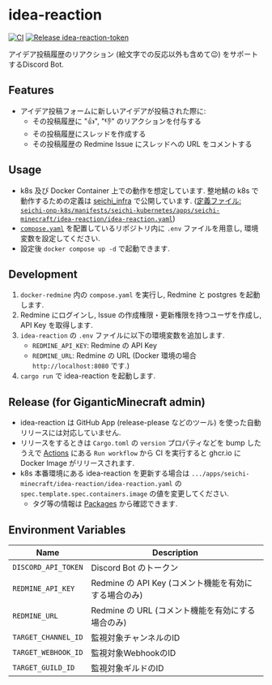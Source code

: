 # idea-reaction

[![CI](https://github.com/GiganticMinecraft/idea-reaction/actions/workflows/ci.yaml/badge.svg)](https://github.com/GiganticMinecraft/idea-reaction/actions/workflows/ci.yaml)
[![Release idea-reaction-token](https://github.com/GiganticMinecraft/idea-reaction/actions/workflows/release.yaml/badge.svg)](https://github.com/GiganticMinecraft/idea-reaction/actions/workflows/release.yaml)

アイデア投稿履歴のリアクション (絵文字での反応以外も含めて😉) をサポートするDiscord Bot.

## Features

- アイデア投稿フォームに新しいアイデアが投稿された際に:
    - その投稿履歴に "👍", "👎" のリアクションを付与する
    - その投稿履歴にスレッドを作成する
    - その投稿履歴の Redmine Issue にスレッドへの URL をコメントする

## Usage

- k8s 及び Docker Container 上での動作を想定しています. 整地鯖の k8s で動作するための定義は [seichi_infra](https://github.com/GiganticMinecraft/seichi_infra) で公開しています. ([定義ファイル: `seichi-onp-k8s/manifests/seichi-kubernetes/apps/seichi-minecraft/idea-reaction/idea-reaction.yaml`](https://github.com/GiganticMinecraft/seichi_infra/blob/main/seichi-onp-k8s/manifests/seichi-kubernetes/apps/seichi-minecraft/idea-reaction/idea-reaction.yaml))
- [`compose.yaml`](./compose.yaml) を配置しているリポジトリ内に `.env` ファイルを用意し, 環境変数を設定してください.
- 設定後 `docker compose up -d` で起動できます.

## Development

1. `docker-redmine` 内の `compose.yaml` を実行し, Redmine と postgres を起動します.
2. Redmine にログインし, Issue の作成権限・更新権限を持つユーザを作成し, API Key を取得します.
3. `idea-reaction` の `.env` ファイルに以下の環境変数を追加します.
   - `REDMINE_API_KEY`: Redmine の API Key
   - `REDMINE_URL`: Redmine の URL (Docker 環境の場合 `http://localhost:8080` です.)
4. `cargo run` で idea-reaction を起動します.

## Release (for GiganticMinecraft admin)

- idea-reaction は GitHub App (release-please などのツール) を使った自動リリースには対応していません.
- リリースをするときは `Cargo.toml` の `version` プロパティなどを bump したうえで [Actions](https://github.com/GiganticMinecraft/idea-reaction/actions/workflows/release.yaml) にある `Run workflow` から CI を実行すると ghcr.io に Docker Image がリリースされます.
- k8s 本番環境にある idea-reaction を更新する場合は `.../apps/seichi-minecraft/idea-reaction/idea-reaction.yaml` の `spec.template.spec.containers.image` の値を変更してください. 
  - タグ等の情報は [Packages](https://github.com/GiganticMinecraft/idea-reaction/pkgs/container/idea-reaction)
        から確認できます.

## Environment Variables

| Name                | Description                          |
|---------------------|--------------------------------------|
| `DISCORD_API_TOKEN` | Discord Bot のトークン                    |
| `REDMINE_API_KEY`   | Redmine の API Key (コメント機能を有効にする場合のみ) |
| `REDMINE_URL`       | Redmine の URL (コメント機能を有効にする場合のみ)     |
| `TARGET_CHANNEL_ID` | 監視対象チャンネルのID                         |
| `TARGET_WEBHOOK_ID` | 監視対象WebhookのID                       |
| `TARGET_GUILD_ID`   | 監視対象ギルドのID                           |
